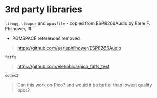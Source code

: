 # 3rd party libraries

`libogg`, `libopus` and `opusfile` - copied from ESP8266Audio by Earle F. Philhower, III. 

- PGMSPACE references removed

> https://github.com/earlephilhower/ESP8266Audio

`fatfs`

> https://github.com/elehobica/pico_fatfs_test

`codec2`

> Can this work on Pico? and would it be better than lowest quality opus?
